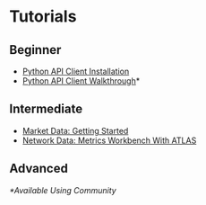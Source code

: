 # Tutorials

## Beginner

* [Python API Client Installation](https://github.com/coinmetrics/api-client-python/tree/master?tab=readme-ov-file#installation-and-updates)
* [Python API Client Walkthrough](walkthrough_community.md)*

## Intermediate
* [Market Data: Getting Started](MDF_market_data_overview.md)
* [Network Data: Metrics Workbench With ATLAS](ATLAS_metric_workbench.md)

## Advanced

_*Available Using Community_